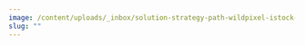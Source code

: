 ```yaml
---
image: /content/uploads/_inbox/solution-strategy-path-wildpixel-istock-getty-images-482060980-copy.jpg
slug: ""
---
```

